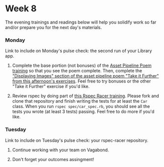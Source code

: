 # Week 8

The evening trainings and readings below will help you solidify work so far and/or prepare you for the next day's materials.



### Monday

Link to include on Monday's pulse check: the second run of your Library app.

1. Complete the base portion (not bonuses) of the [Asset Pipeline Poem training](https://github.com/sf-wdi-34/asset-pipeline-poem) so that you see the poem complete. Then, complete the ["Displaying Images" section of the asset pipeline poem "Take it Further" from this afternoon's exercises](https://github.com/sf-wdi-34/rails-asset-pipeline/blob/master/exercises.md#displaying-images). Feel free to try bonuses or the other "Take it Further" exercise if you'd like. 

1. Review rspec by doing part of [this Rspec Racer training](https://github.com/sf-wdi-34/rspec-racer).  Please fork and clone that repository and finish writing the tests for at least the `Car` class.  When you run `rspec spec/car_spec.rb`, you should see all the tests you wrote (at least 3 tests) passing. Feel free to do more if you'd like. 



### Tuesday

Link to include on Tuesday's pulse check: your rspec-racer repository. 

1. Continue working with your team on Vagabond.

1. Don't forget your outcomes assingment! 


<!--

### Wednesday

### Thursday

### Weekend

-->
